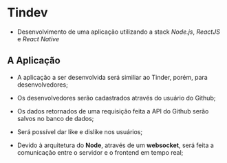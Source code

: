 # Tindev

- Desenvolvimento de uma aplicação utilizando a stack _Node.js_, _ReactJS_ e _React Native_

## A Aplicação

- A aplicação a ser desenvolvida será similiar ao Tinder, porém, para desenvolvedores;
- Os desenvolvedores serão cadastrados através do usuário do Github;
- Os dados retornados de uma requisição feita a API do Github serão salvos no banco de dados;
- Será possível dar like e dislike nos usuários;

- Devido à arquitetura do **Node**, através de um **websocket**, será feita a comunicação entre o servidor e o frontend em tempo real;
